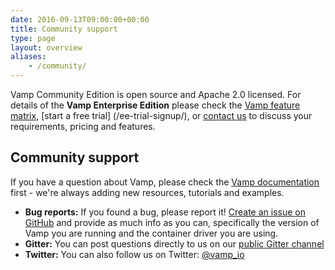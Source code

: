 ```yaml
---
date: 2016-09-13T09:00:00+00:00
title: Community support
type: page
layout: overview
aliases:
    - /community/
---
```

Vamp Community Edition is open source and Apache 2.0 licensed. For details of the **Vamp Enterprise Edition** please check the [Vamp feature matrix](/product/enterprise-edition/), [start a free trial] (/ee-trial-signup/), or [contact us](mailto:info@vamp.io) to discuss your requirements, pricing and features.

## Community support
If you have a question about Vamp, please check the [Vamp documentation](/documentation/using-vamp/artifacts) first  - we're always adding new resources, tutorials and examples.

* **Bug reports:** If you found a bug, please report it! [Create an issue on GitHub](https://github.com/magneticio/vamp/issues) and provide as much info as you can, specifically the version of Vamp you are running and the container driver you are using.
* **Gitter:** You can post questions directly to us on our [public Gitter channel](https://gitter.im/magneticio/vamp)
* **Twitter:** You can also follow us on Twitter: [@vamp_io](https://twitter.com/vamp_io)
